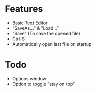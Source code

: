 # Features
- Basic Text Editor
- "SaveAs..." & "Load..."
- "Save" (To save the opened file)
- Ctrl-S
- Automatically open last file on startup

# Todo
- Options window
- Option to toggle "stay on top"